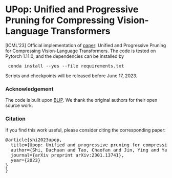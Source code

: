 # UPop: Unified and Progressive Pruning for Compressing Vision-Language Transformers


[ICML'23] Official implementation of [paper](https://arxiv.org/abs/2301.13741): Unified and Progressive Pruning for Compressing Vision-Language Transformers. The code is tested on Pytorch 1.11.0, and the dependencies can be installed by <pre/> conda install --yes --file requirements.txt </pre>

Scripts and checkpoints will be released before June 17, 2023.



### Acknowledgement
The code is bulit upon <a href="https://github.com/salesforce/BLIP">BLIP</a>. We thank the original authors for their open source work.


### Citation
If you find this work useful, please consider citing the corresponding paper:
<pre>
@article{shi2023upop,
  title={Upop: Unified and progressive pruning for compressing vision-language transformers},
  author={Shi, Dachuan and Tao, Chaofan and Jin, Ying and Yang, Zhendong and Yuan, Chun and Wang, Jiaqi},
  journal={arXiv preprint arXiv:2301.13741},
  year={2023}
}
}</pre>


